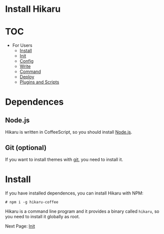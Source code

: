 Install Hikaru
==============

# TOC

- For Users
    - [Install](install.md)
    - [Init](init.md)
    - [Config](config.md)
    - [Write](write.md)
    - [Command](command.md)
    - [Deploy](deploy.md)
    - [Plugins and Scripts](plugins-and-scripts.md)

# Dependences

## Node.js

Hikaru is written in CoffeeScript, so you should install [Node.js](https://nodejs.org/).

## Git (optional)

If you want to install themes with [git](https://git-scm.com/), you need to install it.

# Install

If you have installed dependences, you can install Hikaru with NPM:

```
# npm i -g hikaru-coffee
```

Hikaru is a command line program and it provides a binary called `hikaru`, so you need to install it globally as root.

Next Page: [Init](init.md)
